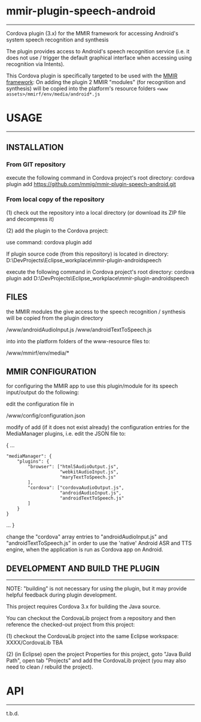 # mmir-plugin-speech-android
----

Cordova plugin (3.x) for the MMIR framework for accessing Android's system speech recognition and synthesis



The plugin provides access to Android's speech recognition service (i.e. it does not use / trigger
the default graphical interface when accessing using recognition via Intents).


This Cordova plugin is specifically targeted to be used with the [MMIR framework][1]:
On adding the plugin 2 MMIR "modules" (for recognition and synthesis) will be copied
into the platform's resource folders `<www assets>/mmirf/env/media/android*.js`

# USAGE
------

## INSTALLATION

### From GIT repository

execute the following command in Cordova project's root directory: 
 cordova plugin add https://github.com/mmig/mmir-plugin-speech-android.git


### From local copy of the repository

(1) check out the repository into a local directory (or download its ZIP file and decompress it)

(2) add the plugin to the Cordova project:

use command: 
 cordova plugin add <file path to plugin directory>

If plugin source code (from this repository) is located in directory: 
  D:\DevProjects\Eclipse_workplace\mmir-plugin-androidspeech

execute the following command in Cordova project's root directory: 
 cordova plugin add D:\DevProjects\Eclipse_workplace\mmir-plugin-androidspeech


## FILES

the MMIR modules the give access to the speech recognition / synthesis will be copied
    from the plugin directory 

 /www/androidAudioInput.js
 /www/androidTextToSpeech.js
 
into into the platform folders of the www-resource files to: 

 /www/mmirf/env/media/*

 
## MMIR CONFIGURATION

for configuring the MMIR app to use this plugin/module for its speech input/output do the following: 

edit the configuration file in 

 /www/config/configuration.json
 
modify of add (if it does not exist already) the configuration entries
for the MediaManager plugins, i.e. edit the JSON file to: 

{
 ...

    "mediaManager": {
    	"plugins": {
    		"browser": ["html5AudioOutput.js",
    		            "webkitAudioInput.js",
    		            "maryTextToSpeech.js"
    		],
    		"cordova": ["cordovaAudioOutput.js",
    		            "androidAudioInput.js",
    		            "androidTextToSpeech.js"
    		]
    	}
    }

 ...
}

change the "cordova" array entries to "androidAudioInput.js" and "androidTextToSpeech.js"
in order to use the 'native' Android ASR and TTS engine, when the application is run as Cordova app
on Android.



## DEVELOPMENT AND BUILD THE PLUGIN
------

NOTE:
"building" is not necessary for using the plugin, but it
may provide helpful feedback during plugin development.

This project requires Cordova 3.x for building the Java source.

You can checkout the CordovaLib project from a repository and then
reference the checked-out project from this project:

(1) checkout the CordovaLib project into the same Eclipse workspace: 
XXXX/CordovaLib TBA 

(2) (in Eclipse) open the project Properties for this project, goto "Java Build Path", open tab "Projects"
 and add the CordovaLib project (you may also need to clean / rebuild the project).


# API
----
t.b.d.


[1]: https://github.com/mmig/mmir
